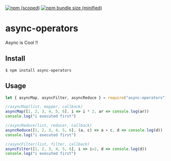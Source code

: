 [![npm (scoped)](https://img.shields.io/github/issues/shaminGit/async-operators.svg)](https://www.npmjs.com/package/async-operators)
[![npm bundle size (minified)](https://img.shields.io/github/license/shaminGit/async-operators.svg)](https://www.npmjs.com/package/async-operators)

# async-operators

Async is Cool !!

## Install

```
$ npm install async-operators
```

## Usage

```js
let { asyncMap, asyncFilter, asyncReduce } = require("async-operators")

//asyncMap(list, mapper, callback)
asyncMap([1, 2, 3, 4, 5, 6], i => i * 2, ar => console.log(ar))
console.log("i executed first")

//asyncReduce(list, reducer, callback)
asyncReduce([1, 2, 3, 4, 5, 6], (a, c) => a + c, d => console.log(d))
console.log("i executed first")

//asyncFilter(list, filter, callback)
asyncFilter([1, 2, 3, 4, 5, 6], i => i>2, d => console.log(d))
console.log("i executed first")

```


